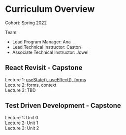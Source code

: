 # Curriculum Overview

Cohort: Spring 2022

Team:
* Lead Program Manager: Ana
* Lead Technical Instructor: Caston
* Associate Technical Instructor: Jowel


 

## React Revisit - Capstone

Lecture 1: [useState(), useEffect(), forms ](https://us02web.zoom.us/rec/play/-bd6xPK-7cWv5pGbpCtfrQbMtRAlJSmjIMtPEi5HzqLdy-T0EstC1gngQIpomsmj8MwZkPtUgFL8qZI9.QTDx5NRzOBJZREGN?continueMode=true)<br>
Lecture 2: forms, context<br>
Lecture 3: TBD


## Test Driven Development - Capstone
Lecture 1: Unit 0<br>
Lecture 2: Unit 1<br>
Lecture 3: Unit 2



